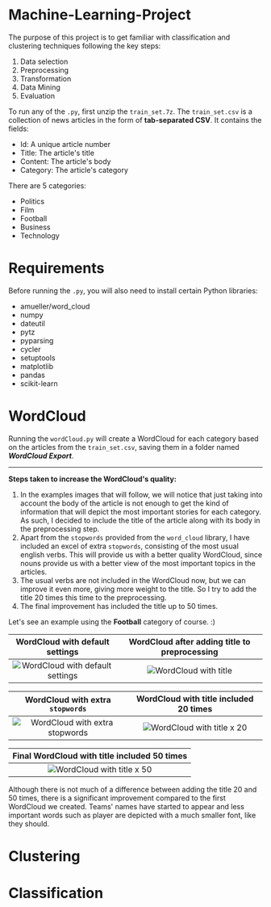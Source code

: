 # Machine-Learning-Project

The purpose of this project is to get familiar with classification and clustering techniques following the key steps:
  1. Data selection
  2. Preprocessing
  3. Transformation
  4. Data Mining
  5. Evaluation

To run any of the `.py`, first unzip the `train_set.7z`. The `train_set.csv` is a collection of news articles in the form of 
**tab-separated CSV**. It contains the fields:
* Id: A unique article number
* Title: The article's title
* Content: The article's body
* Category: The article's category

There are 5 categories:
* Politics
* Film
* Football
* Business
* Technology

# Requirements

Before running the `.py`, you will also need to install certain Python libraries:
* amueller/word_cloud
* numpy
* dateutil
* pytz
* pyparsing
* cycler
* setuptools
* matplotlib
* pandas
* scikit-learn

# WordCloud

Running the `wordCloud.py` will create a WordCloud for each category based on the articles from the `train_set.csv`, saving them in a folder named ***WordCloud Export***.
- - -

**Steps taken to increase the WordCloud's quality:**
  1. In the examples images that will follow, we will notice that just taking into account the body of the article is not enough to get the kind of information that will depict the most important stories for each category. As such, I decided to include the title of the article along with its body in the preprocessing step. 
  1. Apart from the `stopwords` provided from the `word_cloud` library, I have included an excel of extra `stopwords`, consisting of the most usual english verbs. This will provide us with a better quality WordCloud, since nouns provide us with a better view of the most important topics in the articles.
  3. The usual verbs are not included in the WordCloud now, but we can improve it even more, giving more weight to the title. So I try to add the title 20 times this time to the preprocessing.
  4. The final improvement has included the title up to 50 times.
  
Let's see an example using the **Football** category of course. :) 
  
WordCloud with default settings |  WordCloud after adding title to preprocessing
:-------------------------:|:-------------------------:
![WordCloud with default settings](https://1ktmhg.by3302.livefilestore.com/y3m341KMmKM9_HwDouyi4pmbzxeBBGK9q9i7fkHksGpxssWof9dkmRDuBsw4omqPsCfPrU_UKHL_MX22ZAWHiwIU5OrhlQbaM4-YmTzbOReS39Y75hsuJZK5GtXTdl6g_1WaZ0JiycjAzbXyfr4rv3nk3K07bOQ2Y91ggNvBTFzTsU?width=418&height=209&cropmode=none)  | ![WordCloud with title](https://1ks35a.by3302.livefilestore.com/y3mNkT2wwuill2LkJxz5qS3gYJ4fy73SRgfsnBSxORxIzJqrMHjG6lci73RnJxacWDugOoVJtTJsR8eMjwx8Fg61rn1ASxNunZl_9ZpfELutlPkyNmFVz6bf4Vc_Mq6C3NW8lbj0ZqhPs_6zvqlbR2YdU46tR0CDr_AZEzD5U7H3Zs?width=418&height=209&cropmode=none)

WordCloud with extra `stopwords` |  WordCloud with title included 20 times
:-------------------------:|:-------------------------:
![WordCloud with extra stopwords](https://1kucbw.by3302.livefilestore.com/y3m-pJoov0HJI6F6f9j16o7pKm12GUYpGcRQxQmYgbjZdvX9YnIMNd7oKz6iIdkkgWKf2dxsevTV03g4JPAklPTy-EM-f9JI6T-Pq9a6u3g2vZrUoF13Ag0XKHOXRTwcaE1HBH1ClEKLZpbyHPDdNUvUAC3FvzfypXn_XjnminovqM?width=418&height=209&cropmode=none)  | ![WordCloud with title x 20](https://1kttzq.by3302.livefilestore.com/y3meKejzTeMm8vyut0VRmfBeWtXXIbquoy4nncZxHylPqlF45_IkhcMeYcMjtBe7hsI3roJon5MFzfTPUkS7MepkbbQoDqb9iCbkJvUQMzLwp-Y4b3T6ku52m7q58r5Zgx7xyHjyPipYPg-5CjA7QJdoY06Bi5Nvb6nMw8lNLb0Jmc?width=418&height=209&cropmode=none)

Final WordCloud with title included 50 times |
:-------------------------:|
![WordCloud with title x 50](https://1kvswa.by3302.livefilestore.com/y3mGM3uILa8Dh0l2xUgyO9cVATDXn4R7apMF6VwkRYyYgX2sa4bBERUCszNM7o8ebw196JkYHbsposE0ZRVMemqVP3HjhmOk2lXTEabENKRNTLrgKwVChdE04xm-iOc6Iqyk_G3So-x0XIHbNJDVnICX3anoxhjuNvnVFcMvcupLy8?width=418&height=209&cropmode=none) |

Although there is not much of a difference between adding the title 20 and 50 times, there is a significant improvement compared to the first WordCloud we created. Teams' names have started to appear and less important words such as player are depicted with a much smaller font, like they should.

# Clustering

# Classification
 

